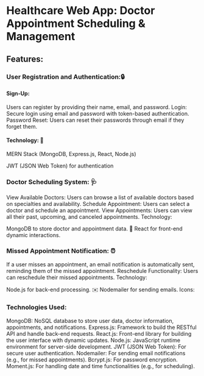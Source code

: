# Healthcare Web App: Doctor Appointment Scheduling & Management
## Features:

### User Registration and Authentication:🔒

#### Sign-Up: 
Users can register by providing their name, email, and password.
Login: Secure login using email and password with token-based authentication.
Password Reset: Users can reset their passwords through email if they forget them.

#### Technology: 📝
MERN Stack (MongoDB, Express.js, React, Node.js)

JWT (JSON Web Token) for authentication

### Doctor Scheduling System: 🩺

View Available Doctors: Users can browse a list of available doctors based on specialties and availability.
Schedule Appointment: Users can select a doctor and schedule an appointment.
View Appointments: Users can view all their past, upcoming, and canceled appointments.
Technology:

MongoDB to store doctor and appointment data. 📅 
React for front-end dynamic interactions.

### Missed Appointment Notification: ⏰

If a user misses an appointment, an email notification is automatically sent, reminding them of the missed appointment.
Reschedule Functionality: Users can reschedule their missed appointments.
Technology:

Node.js for back-end processing. ✉️
Nodemailer for sending emails.
Icons:


### Technologies Used:
MongoDB: NoSQL database to store user data, doctor information, appointments, and notifications.
Express.js: Framework to build the RESTful API and handle back-end requests.
React.js: Front-end library for building the user interface with dynamic updates.
Node.js: JavaScript runtime environment for server-side development.
JWT (JSON Web Token): For secure user authentication.
Nodemailer: For sending email notifications (e.g., for missed appointments).
Bcrypt.js: For password encryption.
Moment.js: For handling date and time functionalities (e.g., for scheduling).
